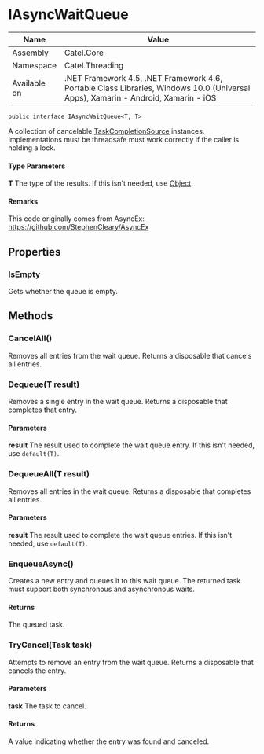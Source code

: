 

# IAsyncWaitQueue

Name|Value
---|---
Assembly|Catel.Core
Namespace|Catel.Threading
Available on|.NET Framework 4.5, .NET Framework 4.6, Portable Class Libraries, Windows 10.0 (Universal Apps), Xamarin - Android, Xamarin - iOS

```
public interface IAsyncWaitQueue<T, T>
```

A collection of cancelable [TaskCompletionSource](#) instances. Implementations must be threadsafe  must work correctly if the caller is holding a lock.

#### Type Parameters

**T**
The type of the results. If this isn't needed, use [Object](#).

#### Remarks

This code originally comes from AsyncEx: https://github.com/StephenCleary/AsyncEx



## Properties

### IsEmpty

Gets whether the queue is empty.



## Methods

### CancelAll()

Removes all entries from the wait queue. Returns a disposable that cancels all entries.



### Dequeue(T result)

Removes a single entry in the wait queue. Returns a disposable that completes that entry.

#### Parameters

**result**
The result used to complete the wait queue entry. If this isn't needed, use ```default(T)```.



### DequeueAll(T result)

Removes all entries in the wait queue. Returns a disposable that completes all entries.

#### Parameters

**result**
The result used to complete the wait queue entries. If this isn't needed, use ```default(T)```.



### EnqueueAsync()

Creates a new entry and queues it to this wait queue. The returned task must support both synchronous and asynchronous waits.

#### Returns

The queued task.



### TryCancel(Task task)

Attempts to remove an entry from the wait queue. Returns a disposable that cancels the entry.

#### Parameters

**task**
The task to cancel.

#### Returns

A value indicating whether the entry was found and canceled.



